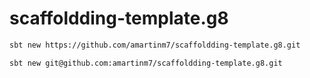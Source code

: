 # scaffoldding-template.g8

````bash
sbt new https://github.com/amartinm7/scaffoldding-template.g8.git
````

````bash
sbt new git@github.com:amartinm7/scaffoldding-template.g8.git
````
